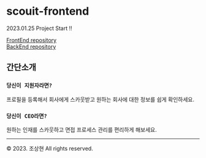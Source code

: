 # scouit-frontend

2023.01.25 Project Start !!

<div><a href="https://github.com/KOVELO2005/scouit-backend">FrontEnd repository</a></div>
<div><a href="https://github.com/KOVELO2005/scouit-backend">BackEnd repository</a></div>

## 간단소개

### `당신이 지원자라면?`

프로필을 등록해서 회사에게 스카웃받고
원하는 회사에 대한 정보를 쉽게 확인하세요.

### `당신이 CEO라면?`

원하는 인재를 스카웃하고
면접 프로세스 관리를 편리하게 해보세요.

---
© 2023. 조상현 All rights reserved.

